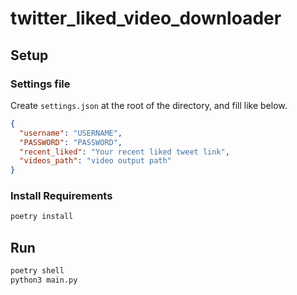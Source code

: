 # twitter_liked_video_downloader

## Setup

### Settings file

Create `settings.json` at the root of the directory, and fill like below.

```json
{
  "username": "USERNAME",
  "PASSWORD": "PASSWORD",
  "recent_liked": "Your recent liked tweet link",
  "videos_path": "video output path"
}
```

### Install Requirements

```sh
poetry install
```

## Run

```sh
poetry shell
python3 main.py
```
